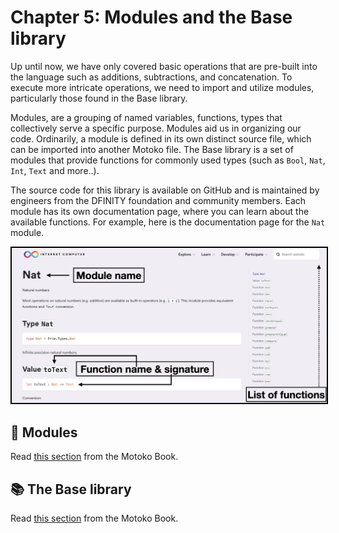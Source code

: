 # Chapter 5: Modules and the Base library
Up until now, we have only covered basic operations that are pre-built into the language such as additions, subtractions, and concatenation. To execute more intricate operations, we need to import and utilize modules, particularly those found in the Base library.

Modules, are a grouping of named variables, functions, types that collectively serve a specific purpose. Modules aid us in organizing our code. Ordinarily, a module is defined in its own distinct source file, which can be imported into another Motoko file. The Base library is a set of modules that provide functions for commonly used types (such as `Bool`, `Nat`, `Int`, `Text` and more..).

The source code for this library is available on GitHub and is maintained by engineers from the DFINITY foundation and community members.
Each module has its own documentation page, where you can learn about the available functions. For example, here is the documentation page for the `Nat` module.

<p align="center"> <img src="assets/base_library_nat.png" width="800px" style="border: 2px solid black;"></p>
<p align="center">  </p>

## 🧩 Modules 
Read [this section](https://web3.motoko-book.dev/common-programming-concepts/modules.html) from the Motoko Book.
## 📚 The Base library 
Read [this section](https://web3.motoko-book.dev/base-library.html) from the Motoko Book.
